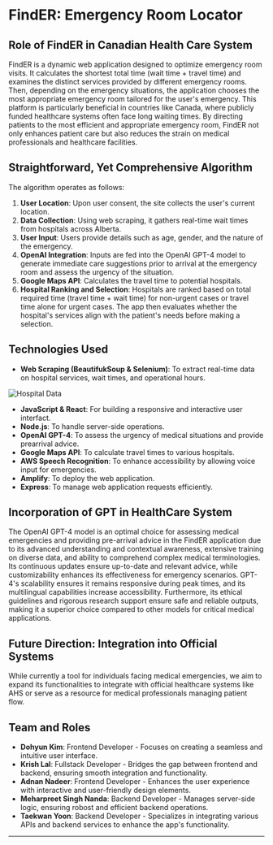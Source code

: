 # FindER: Emergency Room Locator

## Role of FindER in Canadian Health Care System

FindER is a dynamic web application designed to optimize emergency room visits. It calculates the shortest total time (wait time + travel time) and examines the distinct services provided by different emergency rooms. Then, depending on the emergency situations, the application chooses the most appropriate emergency room tailored for the user's emergency. This platform is particularly beneficial in countries like Canada, where publicly funded healthcare systems often face long waiting times. By directing patients to the most efficient and appropriate emergency room, FindER not only enhances patient care but also reduces the strain on medical professionals and healthcare facilities.

## Straightforward, Yet Comprehensive Algorithm

The algorithm operates as follows:

1. **User Location**: Upon user consent, the site collects the user's current location.
2. **Data Collection**: Using web scraping, it gathers real-time wait times from hospitals across Alberta.
3. **User Input**: Users provide details such as age, gender, and the nature of the emergency.
4. **OpenAI Integration**: Inputs are fed into the OpenAI GPT-4 model to generate immediate care suggestions prior to arrival at the emergency room and assess the urgency of the situation.
5. **Google Maps API**: Calculates the travel time to potential hospitals.
6. **Hospital Ranking and Selection**: Hospitals are ranked based on total required time (travel time + wait time) for non-urgent cases or travel time alone for urgent cases. The app then evaluates whether the hospital's services align with the patient's needs before making a selection.

## Technologies Used

- **Web Scraping (BeautifukSoup & Selenium)**: To extract real-time data on hospital services, wait times, and operational hours.

![Hospital Data](/Users/taekwan/Desktop/FindER/screenshots/hospital1.png)

- **JavaScript & React**: For building a responsive and interactive user interfact.
- **Node.js**: To handle server-side operations.
- **OpenAI GPT-4**: To assess the urgency of medical situations and provide prearrival advice.
- **Google Maps API**: To calculate travel times to various hospitals.
- **AWS Speech Recognition**: To enhance accessibility by allowing voice input for emergencies.
- **Amplify**: To deploy the web application.
- **Express**: To manage web application requests efficiently.

## Incorporation of GPT in HealthCare System

The OpenAI GPT-4 model is an optimal choice for assessing medical emergencies and providing pre-arrival advice in the FindER application due to its advanced understanding and contextual awareness, extensive training on diverse data, and ability to comprehend complex medical terminologies. Its continuous updates ensure up-to-date and relevant advice, while customizability enhances its effectiveness for emergency scenarios. GPT-4's scalability ensures it remains responsive during peak times, and its multilingual capabilities increase accessibility. Furthermore, its ethical guidelines and rigorous research support ensure safe and reliable outputs, making it a superior choice compared to other models for critical medical applications.

## Future Direction: Integration into Official Systems

While currently a tool for individuals facing medical emergencies, we aim to expand its functionalities to integrate with official healthcare systems like AHS or serve as a resource for medical professionals managing patient flow.

## Team and Roles

- **Dohyun Kim**: Frontend Developer - Focuses on creating a seamless and intuitive user interface.
- **Krish Lal**: Fullstack Developer - Bridges the gap between frontend and backend, ensuring smooth integration and functionality.
- **Adnan Nadeer**: Frontend Developer - Enhances the user experience with interactive and user-friendly design elements.
- **Meharpreet Singh Nanda**: Backend Developer - Manages server-side logic, ensuring robost and efficient backend operations.
- **Taekwan Yoon**: Backend Developer - Specializes in integrating various APIs and backend services to enhance the app's functionality.

---

##
